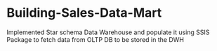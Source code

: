 # Building-Sales-Data-Mart
Implemented Star schema Data Warehouse and populate it using SSIS Package to fetch data from OLTP DB to be stored in the DWH

